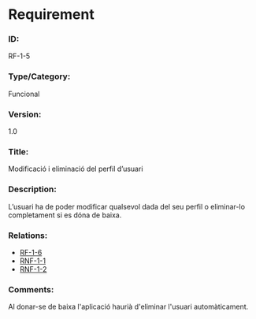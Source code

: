 # Requirement

### ID: 
RF-1-5

### Type/Category:  
Funcional  

### Version:  
1.0  

### Title:  
Modificació i eliminació del perfil d’usuari  

### Description:   
L’usuari ha de poder modificar qualsevol dada del seu perfil o eliminar-lo completament si es dóna de baixa.  

### Relations:
* [RF-1-6](./RF-1-6.md)
* [RNF-1-1](./RNF-1-1.md)
* [RNF-1-2](./RNF-1-2.md)


### Comments:  
Al donar-se de baixa l'aplicació haurià d'eliminar l'usuari automàticament. 
